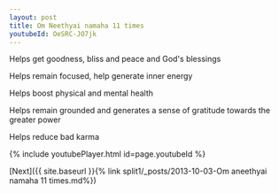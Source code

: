 ```yaml
---
layout: post
title: Om Neethyai namaha 11 times
youtubeId: OeSRC-JO7jk
---
```

 
 
Helps get goodness, bliss and peace and God's blessings
 
Helps remain focused, help generate inner energy 
 
Helps boost physical and mental health 
 
Helps remain grounded and generates a sense of gratitude towards the greater power 
 
Helps reduce bad karma
 
 
 
 


{% include youtubePlayer.html id=page.youtubeId %}
 
[Next]({{ site.baseurl }}{% link  split1/_posts/2013-10-03-Om aneethyai namaha 11 times.md%})
 
